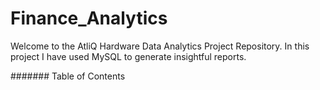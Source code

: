 # Finance_Analytics
Welcome to the AtliQ Hardware Data Analytics Project Repository. In this project I have used MySQL to generate insightful reports.

####### Table of Contents
